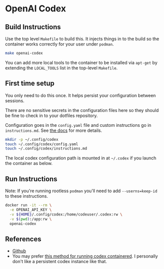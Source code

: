 # OpenAI Codex

## Build Instructions

Use the top level `Makefile` to build this. It injects things in to the build
so the container works correctly for your user under `podman`.

```bash
make openai-codex
```

You can add more local tools to the container to be installed via `apt-get` by
extending the `LOCAL_TOOLS` list in the top-level `Makefile`.

## First time setup

You only need to do this once. It helps persist your configuration between
sessions.

There are no sensitive secrets in the configuration files here so they should
be fine to check in to your dotfiles repository.

Configuration goes in the `config.yaml` file and custom instructions go in
`instructions.md`. See [the
docs](https://github.com/openai/codex?tab=readme-ov-file#configuration) for
more details.

```bash
mkdir -p ~/.config/codex
touch ~/.config/codex/config.yaml
touch ~/.config/codex/instructions.md
```

The local codex configuration path is mounted in at `~/.codex` if you launch
the container as below.

## Run Instructions

Note: If you're running rootless `podman` you'll need to add `--userns=keep-id`
to these instructions.

```bash
docker run -it --rm \
  -e OPENAI_API_KEY \
  -v ${HOME}/.config/codex:/home/codeuser/.codex:rw \
  -v $(pwd):/app:rw \
  openai-codex
```

## References

* [Github](https://github.com/openai/codex)
* You may prefer [this method for running codex containered](https://github.com/openai/codex/blob/main/codex-cli/scripts/run_in_container.sh). I personally don't like a persistent codex instance like that.

